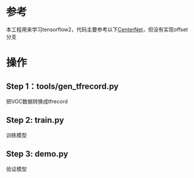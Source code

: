 # 参考
本工程用来学习tensorflow2，代码主要参考以下[CenterNet](https://github.com/xingyizhou/CenterNet)，但没有实现offset分支



# 操作

## Step 1：tools/gen_tfrecord.py

把VOC数据转换成tfrecord



## Step 2: train.py

训练模型 



## Step 3: demo.py 

验证模型  

